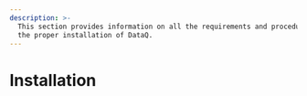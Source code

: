 ```yaml
---
description: >-
  This section provides information on all the requirements and procedures for
  the proper installation of DataQ.
---
```


# Installation

